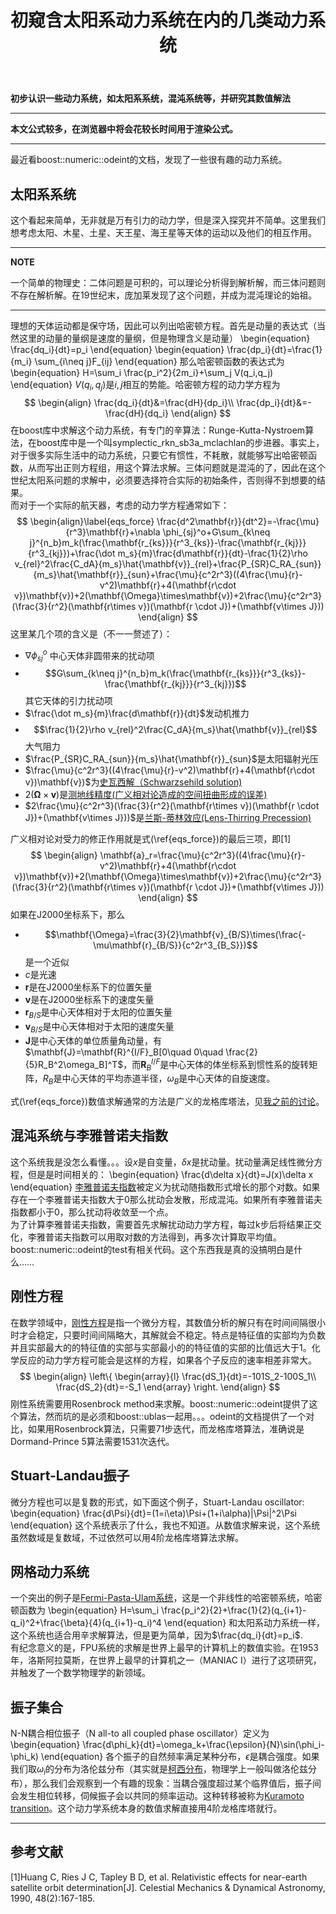 ﻿---
title: 初窥含太阳系动力系统在内的几类动力系统
categories:
- Dynamics
tags:
- 天文 
- 动力学
- 数值算法
- boost
updated: 2018-4-13 
---
<script type="text/x-mathjax-config">
  		MathJax.Hub.Config({
            tex2jax: {
                inlineMath: [['$','$'], ['\\(','\\)']]
            },
  			TeX: { 
                equationNumbers: {  
                    autoNumber: "AMS"  
                },
     		    extensions: ["AMSmath.js"]
            },
            CommonHTML: { 
                linebreaks: { 
                    automatic: true 
                } 
            },
            "HTML-CSS": { 
                linebreaks: { 
                    automatic: true 
                } 
            },
            SVG: { 
                linebreaks: { 
                    automatic: true 
                } 
            }
  		});
		</script>

 <script type="text/javascript" src="https://cdn.bootcss.com/mathjax/2.7.3/MathJax.js?config=TeX-AMS-MML_HTMLorMML"></script>
**初步认识一些动力系统，如太阳系系统，混沌系统等，并研究其数值解法**

---
**本文公式较多，在浏览器中将会花较长时间用于渲染公式。**  
  
--- 
最近看boost::numeric::odeint的文档，发现了一些很有趣的动力系统。
## 太阳系系统
这个看起来简单，无非就是万有引力的动力学，但是深入探究并不简单。这里我们想考虑太阳、木星、土星、天王星、海王星等天体的运动以及他们的相互作用。  

---  
**NOTE**  
  
一个简单的物理史：二体问题是可积的，可以理论分析得到解析解，而三体问题则不存在解析解。在19世纪末，庞加莱发现了这个问题，并成为混沌理论的始祖。
  
---
理想的天体运动都是保守场，因此可以列出哈密顿方程。首先是动量的表达式（当然这里的动量的量纲是速度的量纲，但是物理含义是动量）
\begin{equation}
\frac{dq_i}{dt}=p_i
\end{equation}
\begin{equation}
\frac{dp_i}{dt}=\frac{1}{m_i} \sum_{i\neq j}F_{ij}
\end{equation}
那么哈密顿函数的表达式为
\begin{equation}
H=\sum_i \frac{p_i^2}{2m_i}+\sum_j V(q_i,q_j)
\end{equation}
$V(q_i,q_j)$是$i,j$相互的势能。哈密顿方程的动力学方程为
$$
\begin{align}
\frac{dq_i}{dt}&=\frac{dH}{dp_i}\\
\frac{dp_i}{dt}&=-\frac{dH}{dq_i}
\end{align}
$$
在boost库中求解这个动力系统，有专门的辛算法：Runge-Kutta-Nystroem算法，在boost库中是一个叫symplectic_rkn_sb3a_mclachlan的步进器。事实上，对于很多实际生活中的动力系统，只要它有惯性，不耗散，就能够写出哈密顿函数，从而写出正则方程组，用这个算法求解。三体问题就是混沌的了，因此在这个世纪太阳系问题的求解中，必须要选择符合实际的初始条件，否则得不到想要的结果。  
而对于一个实际的航天器，考虑的动力学方程通常如下：
$$
\begin{align}\label{eqs_force}
\frac{d^2\mathbf{r}}{dt^2}=-\frac{\mu}{r^3}\mathbf{r}+\nabla \phi_{sj}^o+G\sum_{k\neq j}^{n_b}m_k(\frac{\mathbf{r_{ks}}}{r^3_{ks}}-\frac{\mathbf{r_{kj}}}{r^3_{kj}})+\frac{\dot m_s}{m}\frac{d\mathbf{r}}{dt}-\frac{1}{2}\rho v_{rel}^2\frac{C_dA}{m_s}\hat{\mathbf{v}}_{rel}+\frac{P_{SR}C_RA_{sun}}{m_s}\hat{\mathbf{r}}_{sun}+\frac{\mu}{c^2r^3}((4\frac{\mu}{r}-v^2)\mathbf{r}+4(\mathbf{r\cdot v})\mathbf{v})+2(\mathbf{\Omega}\times\mathbf{v})+2\frac{\mu}{c^2r^3}(\frac{3}{r^2}(\mathbf{r\times v})(\mathbf{r \cdot J})+(\mathbf{v\times J}))
\end{align}
$$
这里某几个项的含义是（不一一赘述了）：
* $\nabla \phi_{sj}^o$ 中心天体非圆带来的扰动项
* $$G\sum_{k\neq j}^{n_b}m_k(\frac{\mathbf{r_{ks}}}{r^3_{ks}}-\frac{\mathbf{r_{kj}}}{r^3_{kj}})$$其它天体的引力扰动项
* $\frac{\dot m_s}{m}\frac{d\mathbf{r}}{dt}$发动机推力
* $$\frac{1}{2}\rho v_{rel}^2\frac{C_dA}{m_s}\hat{\mathbf{v}}_{rel}$$大气阻力
* $\frac{P_{SR}C_RA_{sun}}{m_s}\hat{\mathbf{r}}_{sun}$是太阳辐射光压
* $\frac{\mu}{c^2r^3}((4\frac{\mu}{r}-v^2)\mathbf{r}+4(\mathbf{r\cdot v})\mathbf{v})$为[史瓦西解（Schwarzsehild solution)](https://en.wikipedia.org/wiki/Schwarzschild_metric)
* $2(\mathbf{\Omega}\times\mathbf{v})$是[测地线精度(广义相对论造成的空间扭曲形成的误差)](https://en.wikipedia.org/wiki/Geodetic_effect)
* $2\frac{\mu}{c^2r^3}(\frac{3}{r^2}(\mathbf{r\times v})(\mathbf{r \cdot J})+(\mathbf{v\times J}))$是[兰斯-蒂林效应(Lens-Thirring Precession)](https://en.wikipedia.org/wiki/Lense%E2%80%93Thirring_precession)  
  
广义相对论对受力的修正作用就是式(\ref{eqs_force})的最后三项，即[1]
$$
\begin{align}
\mathbf{a}_r=\frac{\mu}{c^2r^3}((4\frac{\mu}{r}-v^2)\mathbf{r}+4(\mathbf{r\cdot v})\mathbf{v})+2(\mathbf{\Omega}\times\mathbf{v})+2\frac{\mu}{c^2r^3}(\frac{3}{r^2}(\mathbf{r\times v})(\mathbf{r \cdot J})+(\mathbf{v\times J}))
\end{align}
$$
如果在J2000坐标系下，那么
* $$\mathbf{\Omega}=\frac{3}{2}\mathbf{v}_{B/S}\times(\frac{-\mu\mathbf{r}_{B/S}}{c^2r^3_{B_S}})$$是一个近似
* $c$是光速
* $\mathbf{r}$是在J2000坐标系下的位置矢量
* $\mathbf{v}$是在J2000坐标系下的速度矢量
* $\mathbf{r}_{B/S}$是中心天体相对于太阳的位置矢量
* $\mathbf{v}_{B/S}$是中心天体相对于太阳的速度矢量
* $\mathbf{J}$是中心天体的单位质量角动量，有$\mathbf{J}=\mathbf{R}^{I/F}_B[0\quad 0\quad \frac{2}{5}R_B^2\omega_B]^T$，而$\mathbf{R}^{I/F}_B$是中心天体的体坐标系到惯性系的旋转矩阵，$R_B$是中心天体的平均赤道半径，$\omega_B$是中心天体的自旋速度。


式(\ref{eqs_force})数值求解通常的方法是广义的龙格库塔法，见[我之前的讨论](https://scienceasdf.github.io/programming/2017/03/27/rigidBody/)。
  
## 混沌系统与李雅普诺夫指数
这个系统我是没怎么看懂。。。设$x$是自变量，$\delta x$是扰动量。扰动量满足线性微分方程，但是是时间相关的：
\begin{equation}
\frac{d\delta x}{dt}=J(x)\delta x
\end{equation}
[李雅普诺夫指数](https://en.wikipedia.org/wiki/Lyapunov_exponent)被定义为扰动随指数形式增长的那个对数。如果存在一个李雅普诺夫指数大于0那么扰动会发散，形成混沌。如果所有李雅普诺夫指数都小于0，那么扰动将收敛至一个点。  
为了计算李雅普诺夫指数，需要首先求解扰动动力学方程，每过k步后将结果正交化，李雅普诺夫指数可以用取对数的方法得到，再多次计算取平均值。boost::numeric::odeint的test有相关代码。这个东西我是真的没搞明白是什么……

## 刚性方程
在数学领域中，[刚性方程](https://en.wikipedia.org/wiki/Stiff_equation)是指一个微分方程，其数值分析的解只有在时间间隔很小时才会稳定，只要时间间隔略大，其解就会不稳定。特点是特征值的实部均为负数并且实部最大的的特征值的实部与实部最小的的特征值的实部的比值远大于1。化学反应的动力学方程可能会是这样的方程，如果各个子反应的速率相差非常大。
$$
\begin{align}
\left\{
    \begin{array}{l}
    \frac{dS_1}{dt}=-101S_2-100S_1\\
    \frac{dS_2}{dt}=-S_1 
    \end{array}
\right.
\end{align}
$$
刚性系统需要用Rosenbrock method来求解。boost::numeric::odeint提供了这个算法，然而坑的是必须和boost::ublas一起用。。。odeint的文档提供了一个对比，如果用Rosenbrock算法，只需要71步迭代，而龙格库塔算法，准确说是Dormand-Prince 5算法需要1531次迭代。

## Stuart-Landau振子
微分方程也可以是复数的形式，如下面这个例子，Stuart-Landau oscillator:
\begin{equation}
\frac{d\Psi}{dt}=(1=i\eta)\Psi+(1+i\alpha)|\Psi|^2\Psi 
\end{equation}
这个系统表示了什么，我也不知道。从数值求解来说，这个系统虽然数域是复数域，不过依然可以用4阶龙格库塔算法求解。

## 网格动力系统
一个突出的例子是[Fermi-Pasta-Ulam系统](https://en.wikipedia.org/wiki/Fermi%E2%80%93Pasta%E2%80%93Ulam%E2%80%93Tsingou_problem)，这是一个非线性的哈密顿系统，哈密顿函数为
\begin{equation}
H=\sum_i \frac{p_i^2}{2}+\frac{1}{2}(q_{i+1}-q_i)^2+\frac{\beta}{4}(q_{i+1}-q_i)^4
\end{equation}
和太阳系动力系统一样，这个系统也适合用辛求解算法，但是更为简单，因为$\frac{dq_i}{dt}=p_i$.  
有纪念意义的是，FPU系统的求解是世界上最早的计算机上的数值实验。在1953年，洛斯阿拉莫斯，在世界上最早的计算机之一（MANIAC I）进行了这项研究，并触发了一个数学物理学的新领域。

## 振子集合
N-N耦合相位振子（N all-to all coupled phase oscillator）定义为
\begin{equation}
\frac{d\phi_k}{dt}=\omega_k+\frac{\epsilon}{N}\sin(\phi_i-\phi_k)
\end{equation}
各个振子的自然频率满足某种分布，$\epsilon$是耦合强度。如果我们取$\omega_i$的分布为洛伦兹分布（其实就是[柯西分布](https://en.wikipedia.org/wiki/Cauchy_distribution)，物理学上一般叫做洛伦兹分布），那么我们会观察到一个有趣的现象：当耦合强度超过某个临界值后，振子间会发生相位转移，伺候振子会以共同的频率运动。这种转移被称为[Kuramoto transition](https://en.wikipedia.org/wiki/Kuramoto_model)。这个动力学系统本身的数值求解直接用4阶龙格库塔就行。  

---  
## 参考文献
[1]Huang C, Ries J C, Tapley B D, et al. Relativistic effects for near-earth satellite orbit determination[J]. Celestial Mechanics & Dynamical Astronomy, 1990, 48(2):167-185.